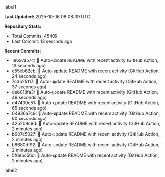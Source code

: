 
label1 
<!-- ACTIVITY_START -->
**Last Updated:** 2025-10-06 08:08:39 UTC

**Repository Stats:**
- Total Commits: 45405
- Last Commit: 13 seconds ago

**Recent Commits:**
- 1e697a574: 🤖 Auto-update README with recent activity (GitHub Action, 13 seconds ago)
- e55eb62cb: 🤖 Auto-update README with recent activity (GitHub Action, 24 seconds ago)
- 7c3b25117: 🤖 Auto-update README with recent activity (GitHub Action, 37 seconds ago)
- deb018fa3: 🤖 Auto-update README with recent activity (GitHub Action, 49 seconds ago)
- d47430e51: 🤖 Auto-update README with recent activity (GitHub Action, 65 seconds ago)
- 04936a7c9: 🤖 Auto-update README with recent activity (GitHub Action, 80 seconds ago)
- 425209c9d: 🤖 Auto-update README with recent activity (GitHub Action, 2 minutes ago)
- b687c5027: 🤖 Auto-update README with recent activity (GitHub Action, 2 minutes ago)
- b8680df92: 🤖 Auto-update README with recent activity (GitHub Action, 2 minutes ago)
- 5f6ebc56d: 🤖 Auto-update README with recent activity (GitHub Action, 2 minutes ago)
<!-- ACTIVITY_END -->

label2
